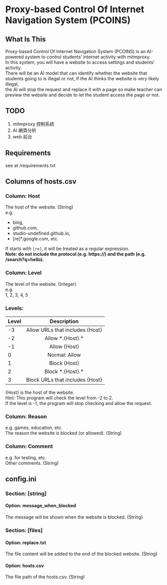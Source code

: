 # Proxy-based Control Of Internet Navigation System (PCOINS)

## What Is This

Proxy-based Control Of Internet Navigation System (PCOINS) is an AI-powered system to control students’ internet activity with mitmproxy.  
In this system, you will have a website to access settings and students’ activity.  
There will be an AI model that can identify whether the website that students going to is illegal or not, If the AI thinks the website is very likely illegal,  
the AI will stop the request and replace it with a page so make teacher can preview the website and decide to let the student access the page or not.

## TODO

1. mitmproxy 控制系統
2. AI 網頁分析
3. web 前台

## Requirements

see at /requirements.txt

## Columns of hosts.csv

### Column: Host

The host of the website. (String)  
e.g.  

- bing,  
- github.com,  
- studio-undefined.github.io,  
- [re]*.google.com,
etc.

If starts with `[re]`, it will be treated as a regular expression.  
**Note: do not include the protocol (e.g. https://) and the path (e.g. /search?q=hello).**

### Column: Level

The level of the website. (Integer)  
e.g.  
1, 2, 3, 4, 5  

### **Levels:**

| Level |            Description            |
|:------|:---------------------------------:|
|-3     |  Allow URLs that includes {Host}  |
|-2     |         Allow \*.{Host}.\*        |
|-1     |           Allow {Host}            |
|0      |          Normal: Allow            |
|1      |           Block {Host}            |
|2      |       Block \*.{Host}.\*          |
|3      | Block URLs that includes {Host}   |

{Host} is the host of the website.  
Hint: This program will check the level from -2 to 2.  
If the level is -1, the program will stop checking and allow the request.

### Column: Reason

e.g. games, education, etc.  
The reason the website is blocked (or allowed). (String)

### Column: Comment

e.g. for testing, etc.  
Other comments. (String)

## config.ini

### Section: \[string\]

#### Option: message_when_blocked

The message will be shown when the website is blocked. (String)

### Section: \[files\]

#### Option: replace.txt

The file content will be added to the end of the blocked website. (String)

#### Option: hosts.csv

The file path of the hosts.csv. (String)

